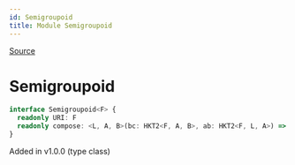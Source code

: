 ```yaml
---
id: Semigroupoid
title: Module Semigroupoid
---
```


[Source](https://github.com/gcanti/fp-ts/blob/master/src/Semigroupoid.ts)

# Semigroupoid

```ts
interface Semigroupoid<F> {
  readonly URI: F
  readonly compose: <L, A, B>(bc: HKT2<F, A, B>, ab: HKT2<F, L, A>) => HKT2<F, L, B>
}
```

Added in v1.0.0 (type class)
